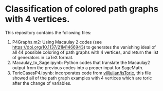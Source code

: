 # Classification of colored path graphs with 4 vertices.

This repository contains the following files:

1. P4Graphs.m2: Using Macaulay 2 codes (see https://doi.org/10.1137/21M1466943) to generates the vanishing ideal of all 44 possible coloring of path graphs with 4 vertices, and return the list of generators in LaTeX format.
2. Macaulay_to_Sage.ipynb: Python codes that translate the Macaulay2 output from the previous codes into a proper input for SageMath.
3. ToricCasesP4.ipynb: incorporates code from [villjulian/isToric](https://github.com/villjulian/isToric), this file showed all of the path graph examples with 4 vertices which are toric after the change of variables.

